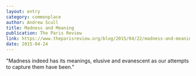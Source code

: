 ```yaml
---
layout: entry
category: commonplace
author: Andrew Scull
title: Madness and Meaning
publication: The Paris Review
link: https://www.theparisreview.org/blog/2015/04/22/madness-and-meaning/
date: 2015-04-24
---
```


"Madness indeed has its meanings, elusive and evanescent as our attempts to capture them have been."
